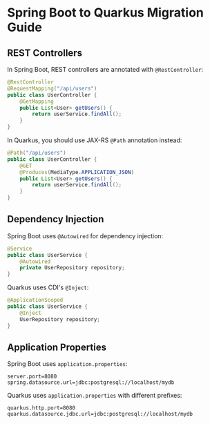# Spring Boot to Quarkus Migration Guide

## REST Controllers

In Spring Boot, REST controllers are annotated with `@RestController`:

```java
@RestController
@RequestMapping("/api/users")
public class UserController {
    @GetMapping
    public List<User> getUsers() {
        return userService.findAll();
    }
}
```

In Quarkus, you should use JAX-RS `@Path` annotation instead:

```java
@Path("/api/users")
public class UserController {
    @GET
    @Produces(MediaType.APPLICATION_JSON)
    public List<User> getUsers() {
        return userService.findAll();
    }
}
```

## Dependency Injection

Spring Boot uses `@Autowired` for dependency injection:

```java
@Service
public class UserService {
    @Autowired
    private UserRepository repository;
}
```

Quarkus uses CDI's `@Inject`:

```java
@ApplicationScoped
public class UserService {
    @Inject
    UserRepository repository;
}
```

## Application Properties

Spring Boot uses `application.properties`:

```properties
server.port=8080
spring.datasource.url=jdbc:postgresql://localhost/mydb
```

Quarkus uses `application.properties` with different prefixes:

```properties
quarkus.http.port=8080
quarkus.datasource.jdbc.url=jdbc:postgresql://localhost/mydb
```
